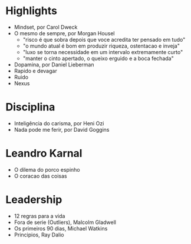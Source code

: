 # Highlights
- Mindset, por Carol Dweck
- O mesmo de sempre, por Morgan Housel
  - "risco é que sobra depois que voce acredita ter pensado em tudo"
  - "o mundo atual é bom em produzir riqueza, ostentacao e inveja"
  - "luxo se torna necessidade em um intervalo extremamente curto"
  - "manter o cinto apertado, o queixo erguido e a boca fechada"
- Dopamina, por Daniel Lieberman 
- Rapido e devagar
- Ruido
- Nexus

# Disciplina  
- Inteligência do carisma, por Heni Ozi
- Nada pode me ferir, por David Goggins

# Leandro Karnal
- O dilema do porco espinho
- O coracao das coisas

# Leadership
- 12 regras para a vida
- Fora de serie (Outliers), Malcolm Gladwell
- Os primeiros 90 dias, Michael Watkins
- Principios, Ray Dalio
